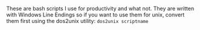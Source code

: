 These are bash scripts I use for productivity and what not. They are written with Windows Line Endings so if you want to use them for unix, convert them first using the dos2unix utility: `dos2unix scriptname`
